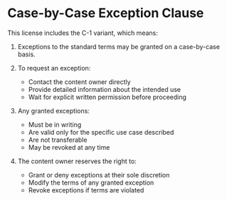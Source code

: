 # Case-by-Case Exception Clause

This license includes the C-1 variant, which means:

1. Exceptions to the standard terms may be granted on a case-by-case basis.
2. To request an exception:
   - Contact the content owner directly
   - Provide detailed information about the intended use
   - Wait for explicit written permission before proceeding

3. Any granted exceptions:
   - Must be in writing
   - Are valid only for the specific use case described
   - Are not transferable
   - May be revoked at any time

4. The content owner reserves the right to:
   - Grant or deny exceptions at their sole discretion
   - Modify the terms of any granted exception
   - Revoke exceptions if terms are violated 